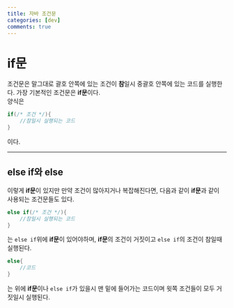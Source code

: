 ```yaml
---
title: 자바 조건문
categories: [dev]
comments: true
---
```

# if문    
   
조건문은 말그대로 괄호 안쪽에 있는 조건이 **참**일시 중괄호 안쪽에 있는 코드를 실행한다. 
가장 기본적인 조건문은 **if문**이다.   
양식은
```java
if(/* 조건 */){
    //참일시 실행되는 코드
}
```
이다.   
- - -
## else if와 else   
   

이렇게 **if문**이 있지만 만약 조건이 많아지거나 복잡해진다면, 다음과 같이 **if문**과 같이 사용되는 조건문들도 있다.   
```java
else if(/* 조건 */){
    //참일시 실행되는 코드
}
```
는 ```else if```위에 **if문**이 있어야하며, **if문**의 조건이 거짓이고 ```else if```의 조건이 참일때 실행된다.   
```java
else{
    //코드
}
```
는 위에 **if문**이나 ``else if``가 있을시 맨 밑에 들어가는 코드이며 윗쪽 조건들이 모두 거짓일시 실행된다.